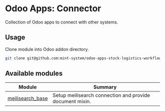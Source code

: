 # Odoo Apps: Connector

Collection of Odoo apps to connect with other systems.

## Usage

Clone module into Odoo addon directory.

```bash
git clone git@github.com:mint-system/odoo-apps-stock-logistics-workflow.git ./addons/stock_logistics_workflow
```

## Available modules

| Module | Summary |
| --- | --- |
| [meilisearch_base](meilisearch_base) |         Setup meilisearch connection and provide document mixin. |
